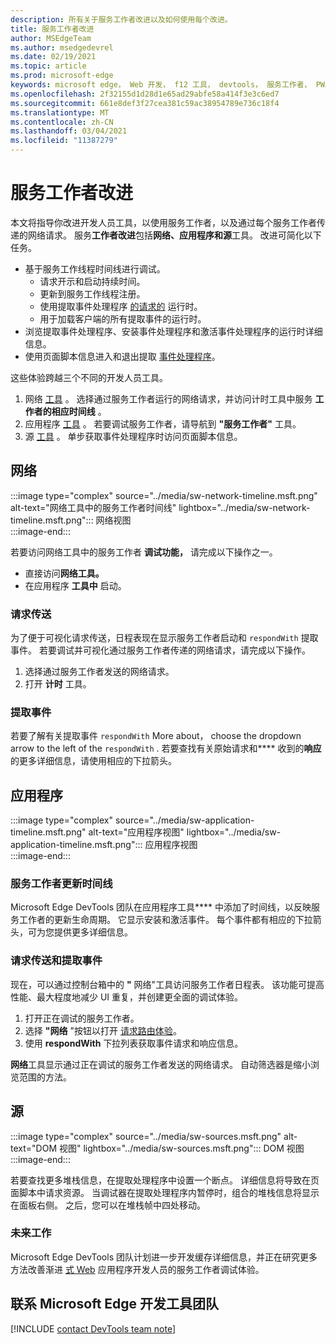 ```yaml
---
description: 所有关于服务工作者改进以及如何使用每个改进。
title: 服务工作者改进
author: MSEdgeTeam
ms.author: msedgedevrel
ms.date: 02/19/2021
ms.topic: article
ms.prod: microsoft-edge
keywords: microsoft edge， Web 开发， f12 工具， devtools， 服务工作者， PWA
ms.openlocfilehash: 2f32155d1d28d1e65ad29abfe58a414f3e3c6ed7
ms.sourcegitcommit: 661e8def3f27cea381c59ac38954789e736c18f4
ms.translationtype: MT
ms.contentlocale: zh-CN
ms.lasthandoff: 03/04/2021
ms.locfileid: "11387279"
---
```

# <a name="service-worker-improvements"></a>服务工作者改进  

本文将指导你改进开发人员工具，以使用服务工作者，以及[][MdnServiceWorkerApi]通过每个服务工作者传递的网络请求。  服务**工作者改进**包括**网络、****应用程序和****源**工具。  改进可简化以下任务。  

*   基于服务工作线程时间线进行调试。  
    *   请求开示和启动持续时间。  
    *   更新到服务工作线程注册。  
    *   使用提取事件处理程序 [的请求的][MdnFetchEvent] 运行时。  
    *   用于加载客户端的所有提取事件的运行时。  
*   浏览提取事件处理程序、安装事件处理程序和激活事件处理程序的运行时详细信息。  
*   使用页面脚本信息进入和退出提取 [事件处理程序](#sources)。  
    
这些体验跨越三个不同的开发人员工具。  

1.  网络 [工具](#network) 。  选择通过服务工作者运行的网络请求，并访问计时工具中服务 **工作者的相应时间线** 。  
1.  应用程序 [工具](#application) 。  若要调试服务工作者，请导航到 **"服务工作者"** 工具。  
1.  源 [工具](#sources) 。  单步获取事件处理程序时访问页面脚本信息。  
    
## <a name="network"></a>网络  

:::image type="complex" source="../media/sw-network-timeline.msft.png" alt-text="网络工具中的服务工作者时间线" lightbox="../media/sw-network-timeline.msft.png":::
   网络视图  
:::image-end:::  

若要访问网络工具中的服务工作者 **调试功能，** 请完成以下操作之一。  

*   直接访问**网络工具。**  
*   在应用程序 **工具中** 启动。  
    
### <a name="request-routing"></a>请求传送  

为了便于可视化请求传送，日程表现在显示服务工作者启动和 `respondWith` 提取事件。  若要调试并可视化通过服务工作者传递的网络请求，请完成以下操作。  

1.  选择通过服务工作者发送的网络请求。  
1.  打开 **计时** 工具。  
    
### <a name="fetch-events"></a>提取事件  

若要了解有关提取事件 `respondWith` More about， choose the dropdown arrow to the left of the `respondWith` .  若要查找有关原始请求和**** 收到的**响应**的更多详细信息，请使用相应的下拉箭头。  

## <a name="application"></a>应用程序  

:::image type="complex" source="../media/sw-application-timeline.msft.png" alt-text="应用程序视图" lightbox="../media/sw-application-timeline.msft.png":::
   应用程序视图  
:::image-end:::  

### <a name="service-worker-update-timeline"></a>服务工作者更新时间线  

Microsoft Edge DevTools 团队在应用程序工具**** 中添加了时间线，以反映服务工作者的更新生命周期。  它显示安装和激活事件。  每个事件都有相应的下拉箭头，可为您提供更多详细信息。  

### <a name="request-routing-and-fetch-events"></a>请求传送和提取事件  

现在，可以通过控制台箱中的 **"** 网络"工具访问服务工作者日程表。  该功能可提高性能、最大程度地减少 UI 重复，并创建更全面的调试体验。  

1.  打开正在调试的服务工作者。  
1.  选择 **"网络** "按钮以打开 [请求路由体验](#network)。  
1.  使用 **respondWith** 下拉列表获取事件请求和响应信息。  

**网络**工具显示通过正在调试的服务工作者发送的网络请求。  自动筛选器是缩小浏览范围的方法。

## <a name="sources"></a>源  

:::image type="complex" source="../media/sw-sources.msft.png" alt-text="DOM 视图" lightbox="../media/sw-sources.msft.png":::
   DOM 视图  
:::image-end:::  

若要查找更多堆栈信息，在提取处理程序中设置一个断点。  详细信息将导致在页面脚本中请求资源。  当调试器在提取处理程序内暂停时，组合的堆栈信息将显示在面板右侧。  之后，您可以在堆栈帧中四处移动。  

### <a name="future-work"></a>未来工作  

Microsoft Edge DevTools 团队计划进一步开发缓存详细信息，并正在研究更多方法改善渐进 [式 Web][MdnProgressiveWebApps] 应用程序开发人员的服务工作者调试体验。  

## <a name="getting-in-touch-with-the-microsoft-edge-devtools-team"></a>联系 Microsoft Edge 开发工具团队  

[!INCLUDE [contact DevTools team note](../includes/contact-devtools-team-note.md)]  

<!-- links -->  

[MdnFetchEvent]: https://developer.mozilla.org/docs/Web/API/FetchEvent "FetchEvent |MDN"  
[MdnProgressiveWebApps]: https://developer.mozilla.org/docs/Web/Progressive_web_apps "渐进式 Web (PWA) |MDN"  
[MdnServiceWorkerApi]: https://developer.mozilla.org/docs/Web/API/Service_Worker_API "服务工作 API |MDN"  
